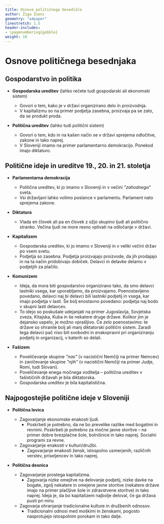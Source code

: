 ```yaml
---
title: Osnove političnega besedišča 
author: Žiga Žuenc
geometry: "a4paper"
linestretch: 1.5
header-includes:
- \pagenumbering{gobble}
weight: 10
---
```


# Osnove političnega besednjaka

## Gospodarstvo in politika

- **Gospodarska ureditev** (lahko rečete tudi gospodarski ali ekonomski sistem)

    - Govori o tem, kako je v državi organizirano delo in proizvodnja. 
    - V kapitalizmu so na primer podjetja zasebna, proizvaja pa se zato, da se produkt proda.

- **Politična ureditev** (lahko tudi politični sistem)

    - Govori o tem, kdo in na kašen način se v državi sprejema odločitve, zakone in tako naprej.
    - V Sloveniji imamo na primer parlamentarno demokracijo. Ponekod imajo diktaturo.

## Politične ideje in ureditve 19., 20. in 21. stoletja

- **Parlamentarna demokracija**

    - Politična ureditev, ki jo imamo v Sloveniji in v večini *"zahodnega"* sveta. 
    - Vsi državljani lahko volimo poslance v parlamentu. Parlament nato sprejema zakone.

- **Diktatura**

    - Vlada en človek ali pa en človek z ožjo skupino ljudi ali politično stranko. Večina ljudi ne more resno vplivati na odločanje v državi.

- **Kapitalizem**

    - Gospodarska ureditev, ki jo imamo v Sloveniji in v veliki večini držav po vsem svetu.
    - Podjetja so zasebna. Podjetja proizvajajo proizvode, da jih prodajajo in na ta način pridobivajo dobiček. Delavci in delavke delamo v podjetjih za plačilo.

- **Komunizem**

    - Ideja, da mora biti gospodarstvo organizirano tako, da smo delavci lastniki vsega, kar uporabljamo, da proizvajamo. Poenostavljeno povedano, delavci naj bi delavci bili lastniki podjetij in vsega, kar imajo podjetja v lasti. Še bolj enostavno povedano: podjetja naj bodo v skupni lasti delavcev.
    - To idejo so poskušale udejanjati na primer Jugoslavija, Sovjetska zveza, Kitajska, Kuba in še nekatere druge države. Kolikor jim je dejansko uspelo, je možno vprašljivo. Če *zelo* poenostavimo: te države so ohranile bolj ali manj diktatorski politični sistem. Zaradi tega delavci pač niso bili svobodni in enakopravni pri organiziranju podjetij in organizacij, v katerih so delali.

- **Fašizem**

    - Poveličevanje skupine *"nas"* (v nacistični Nemčiji na primer Nemcev) in zaničevanje skupine *"njih"* (v nacistični Nemčiji na primer Judje, Romi, tudi Slovani).
    - Poveličevanje enega močnega voditelja – politična ureditev v fašističnih državah je bila diktatorska.
    - Gospodarska ureditev je bila kapitalistična.

## Najpogostejše politične ideje v Sloveniji

- **Politična levica**

    - Zagovarjanje ekonomske enakosti ljudi.
        - Poskrbeti je potrebno, da ne bo prevelike razlike med bogatimi in revnimi. Poskrbeti je potrebno za močne javne storitve – na primer dobre brezplačne šole, bolnišnice in tako naprej. Socialni programi za revne.
    - Zagovarjanje enakosti v kulturi/družbi.
        - Zagovarjanje enakosti žensk, istospolno usmerjenih, različnih verstev, priseljencev in tako naprej.

- **Politična desnica**

    - Zagovarjanje prostega kapitalizma.
        - Zagovarja nizke omejitve na delovanje podjetij, nizke davke na bogate, zgolj nekatere in omejene javne storitve (nekatere države imajo na primer plačljive šole in zdravstvene storitve) in tako naprej. Ideja je, da bo kapitalizem najbolje deloval, če ga država pusti pri miru.
    - Zagovarja ohranjanje tradicionalne kulture in družbenih odnosov.
        - Tradicionalni odnosi med moškimi in ženskami, pogosto nasprotujejo istospolnim porokam in tako dalje. 
